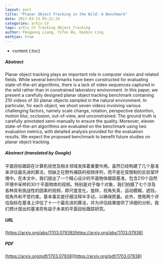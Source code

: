 ```yaml
---
layout: post
title: "Planar Object Tracking in the Wild: A Benchmark"
date: 2017-03-23 05:21:24
categories: arXiv_CV
tags: arXiv_CV Tracking Object_Tracking
author: Pengpeng Liang, Yifan Wu, Haibin Ling
mathjax: true
---
```


* content
{:toc}

##### Abstract
Planar object tracking plays an important role in computer vision and related fields. While several benchmarks have been constructed for evaluating state-of-the-art algorithms, there is a lack of video sequences captured in the wild rather than in constrained laboratory environment. In this paper, we present a carefully designed planar object tracking benchmark containing 210 videos of 30 planar objects sampled in the natural environment. In particular, for each object, we shoot seven videos involving various challenging factors, namely scale change, rotation, perspective distortion, motion blur, occlusion, out-of-view, and unconstrained. The ground truth is carefully annotated semi-manually to ensure the quality. Moreover, eleven state-of-the-art algorithms are evaluated on the benchmark using two evaluation metrics, with detailed analysis provided for the evaluation results. We expect the proposed benchmark to benefit future studies on planar object tracking.

##### Abstract (translated by Google)
平面目标跟踪在计算机视觉及相关领域发挥着重要作用。虽然已经构建了几个基准来评估最先进的算法，但缺乏在野外捕获的视频序列，而不是在受限制的实验室环境中。在本文中，我们提出了一个精心设计的平面物体跟踪基准，包含210个自然环境中采样的30个平面物体的视频。特别是对于每个对象，我们拍摄了七个涉及各种具有挑战性的因素的视频，即尺度变化，旋转，视角失真，运动模糊，遮挡，视角外和不受约束。基本事实是仔细注释半手动，以确保质量。此外，使用两个评估指标在基准上评估了十一个最先进的算法，并为评估结果提供了详细的分析。我们预计提出的基准将有益于未来的平面目标跟踪研究。

##### URL
[https://arxiv.org/abs/1703.07938](https://arxiv.org/abs/1703.07938)

##### PDF
[https://arxiv.org/pdf/1703.07938](https://arxiv.org/pdf/1703.07938)

